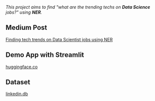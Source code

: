 *This project aims to find "what are the trending techs on **Data Science** jobs?" using **NER**.*

Medium Post
--
[Finding tech trends on Data Scientist jobs using NER](https://medium.com/@mertguvencli/finding-tech-trends-on-data-scientist-jobs-using-ner-4988c7da87ee)

Demo App with Streamlit
--
[huggingface.co](https://huggingface.co/spaces/mertguvencli/trending-techs-on-data-science)

Dataset
--
[linkedin.db](https://drive.google.com/file/d/1HbdljV4zaf3dXd0Iwc82ulQsV30gmLV0/view?usp=sharing)
